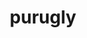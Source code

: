 ---
id: 432
title: purugly
types: [normal]
image: https://raw.githubusercontent.com/PokeAPI/sprites/master/sprites/pokemon/432.png
---